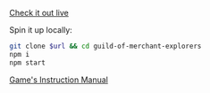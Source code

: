 [Check it out live](https://guild-of-merchant-explorers.vercel.app)

Spin it up locally:

```sh
git clone $url && cd guild-of-merchant-explorers
npm i
npm start
```

[Game's Instruction Manual](https://www.alderac.com/wp-content/uploads/2022/08/TGOME-Rulebook_web.pdf)